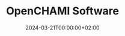 ---
title: "OpenCHAMI Software"
description: ""
summary: ""
date: 2024-03-21T00:00:00+02:00
lastmod: 2024-03-21T00:00:00+02:00
draft: false
weight: 800
toc: true
seo:
  title: "" # custom title (optional)
  description: "" # custom description (recommended)
  canonical: "" # custom canonical URL (optional)
  noindex: false # false (default) or true
---